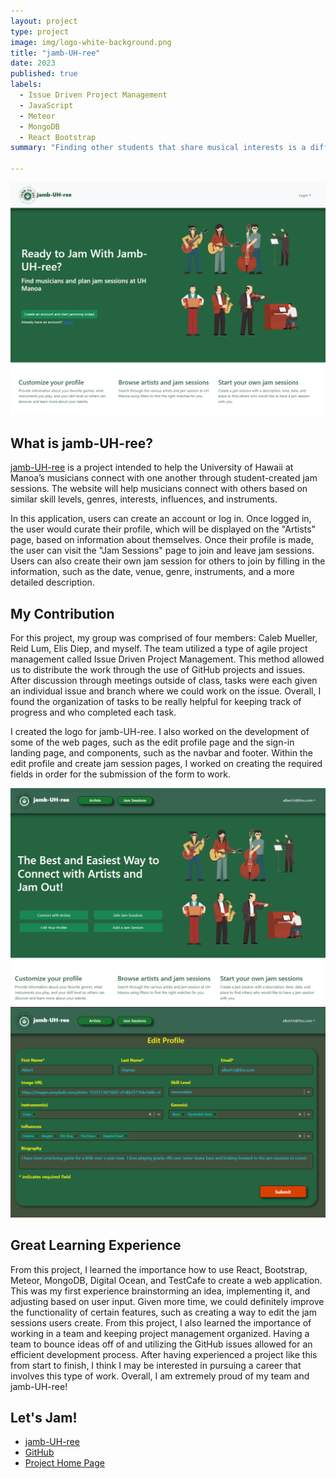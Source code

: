 ```yaml
---
layout: project
type: project
image: img/logo-white-background.png
title: "jamb-UH-ree"
date: 2023
published: true
labels:
  - Issue Driven Project Management
  - JavaScript
  - Meteor
  - MongoDB
  - React Bootstrap
summary: "Finding other students that share musical interests is a difficult task which Jamb-UH-ree intends to solve. Jamb-UH-ree is a hub for students at UH Manoa to find and connect with each other in order to plan jam sessions based on skill level, genre, interests, influences and instruments."

---
```


<div class="text-center p-4">
  <img width="700px" src="../img/jam-landing.png" class="img-thumbnail" alt="landing page" >
</div>

## What is jamb-UH-ree?
[jamb-UH-ree](https://jamb-uh-ree.site/) is a project intended to help the University of Hawaii at Manoa’s musicians connect with one another through student-created jam sessions. The website will help musicians connect with others based on similar skill levels, genres, interests, influences, and instruments.

In this application, users can create an account or log in. Once logged in, the user would curate their profile, which will be displayed on the "Artists" page, based on information about themselves. Once their profile is made, the user can visit the "Jam Sessions"  page to join and leave jam sessions. Users can also create their own jam session for others to join by filling in the information, such as the date, venue, genre, instruments, and a more detailed description.

## My Contribution
For this project, my group was comprised of four members: Caleb Mueller, Reid Lum, Elis Diep, and myself. The team utilized a type of agile project management called Issue Driven Project Management. This method allowed us to distribute the work through the use of GitHub projects and issues. After discussion through meetings outside of class, tasks were each given an individual issue and branch where we could work on the issue. Overall, I found the organization of tasks to be really helpful for keeping track of progress and who completed each task.

I created the logo for jamb-UH-ree. I also worked on the development of some of the web pages, such as the edit profile page and the sign-in landing page, and components, such as the navbar and footer. Within the edit profile and create jam session pages, I worked on creating the required fields in order for the submission of the form to work.

<div class="text-center p-4">
    <img width="700px" src="../img/m3landing2.png" class="img-thumbnail" alt="sign in landing">
    <img width="700px" src="../img/m3edit.png" class="img-thumbnail" alt="edit profile page">
</div>

## Great Learning Experience
From this project, I learned the importance how to use React, Bootstrap, Meteor, MongoDB, Digital Ocean, and TestCafe to create a web application. This was my first experience brainstorming an idea, implementing it, and adjusting based on user input. Given more time, we could definitely improve the functionality of certain features, such as creating a way to edit the jam sessions users create. From this project, I also learned the importance of working in a team and keeping project management organized. Having a team to bounce ideas off of and utilizing the GitHub issues allowed for an efficient development process. After having experienced a project like this from start to finish, I think I may be interested in pursuing a career that involves this type of work. Overall, I am extremely proud of my team and jamb-UH-ree!

## Let's Jam!
* [jamb-UH-ree](https://jamb-uh-ree.site/)
* [GitHub](https://github.com/jamb-uh-ree)
* [Project Home Page](https://jamb-uh-ree.github.io/)
